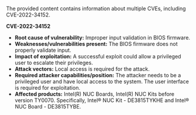 The provided content contains information about multiple CVEs, including CVE-2022-34152.

**CVE-2022-34152**

*   **Root cause of vulnerability:** Improper input validation in BIOS firmware.
*   **Weaknesses/vulnerabilities present:** The BIOS firmware does not properly validate input.
*   **Impact of exploitation:** A successful exploit could allow a privileged user to escalate their privileges.
*   **Attack vectors:** Local access is required for the attack.
*   **Required attacker capabilities/position:** The attacker needs to be a privileged user and have local access to the system. The user interface is required for exploitation.
*   **Affected products:** Intel(R) NUC Boards, Intel(R) NUC Kits before version TY0070. Specifically,  Intel® NUC Kit - DE3815TYKHE and Intel® NUC Board - DE3815TYBE.
